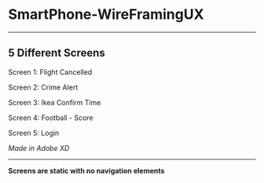 # SmartPhone-WireFramingUX

--------------------
5 Different Screens
--------------------

Screen 1: Flight Cancelled

Screen 2: Crime Alert

Screen 3: Ikea Confirm Time

Screen 4: Football - Score

Screen 5: Login





*Made in Adobe XD*

--------------------
**Screens are static with no navigation elements**
